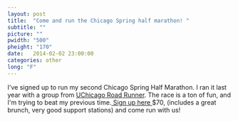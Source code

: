 ```yaml
---
layout: post
title:  "Come and run the Chicago Spring half marathon! "
subtitle: ""
picture: ""
pwidth: "500"
pheight: "170"
date:   2014-02-02 23:00:00
categories: other
long: "F"
---
```

I've signed up to run my second Chicago Spring Half Marathon. 
I ran it last year with a group from <a href="https://www.facebook.com/groups/159591867498067/">UChicago Road Runner</a>.
The race is a ton of fun, and I'm trying to beat my previous time.<a href="http://www.chicagospringhalf.com/"> Sign up here </a> $70, (includes a great brunch, very good support stations) and come run with us!
